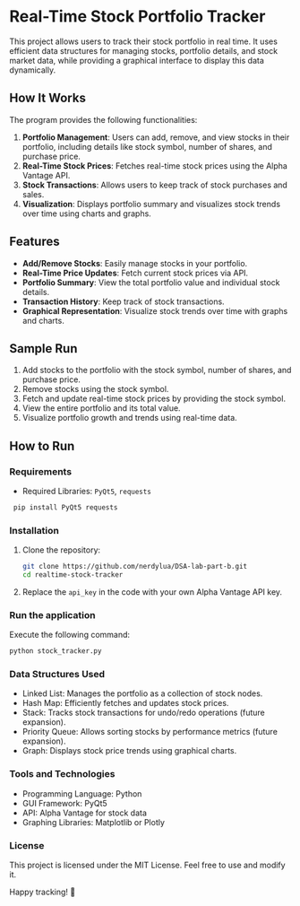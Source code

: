 # Real-Time Stock Portfolio Tracker

This project allows users to track their stock portfolio in real time. It uses efficient data structures for managing stocks, portfolio details, and stock market data, while providing a graphical interface to display this data dynamically.

## How It Works
The program provides the following functionalities:
1. **Portfolio Management**: Users can add, remove, and view stocks in their portfolio, including details like stock symbol, number of shares, and purchase price.
2. **Real-Time Stock Prices**: Fetches real-time stock prices using the Alpha Vantage API.
3. **Stock Transactions**: Allows users to keep track of stock purchases and sales.
4. **Visualization**: Displays portfolio summary and visualizes stock trends over time using charts and graphs.

## Features
- **Add/Remove Stocks**: Easily manage stocks in your portfolio.
- **Real-Time Price Updates**: Fetch current stock prices via API.
- **Portfolio Summary**: View the total portfolio value and individual stock details.
- **Transaction History**: Keep track of stock transactions.
- **Graphical Representation**: Visualize stock trends over time with graphs and charts.

## Sample Run
1. Add stocks to the portfolio with the stock symbol, number of shares, and purchase price.  
2. Remove stocks using the stock symbol.  
3. Fetch and update real-time stock prices by providing the stock symbol.  
4. View the entire portfolio and its total value.  
5. Visualize portfolio growth and trends using real-time data.

## How to Run
### Requirements
- Required Libraries: `PyQt5`, `requests`
 ```bash
  pip install PyQt5 requests
  ```
  
### Installation
1. Clone the repository:
   ```bash
   git clone https://github.com/nerdylua/DSA-lab-part-b.git
   cd realtime-stock-tracker
   ```
1. Replace the `api_key` in the code with your own Alpha Vantage API key.

### Run the application
Execute the following command:
```bash
python stock_tracker.py
```

### Data Structures Used
- Linked List: Manages the portfolio as a collection of stock nodes.
- Hash Map: Efficiently fetches and updates stock prices.
- Stack: Tracks stock transactions for undo/redo operations (future expansion).
- Priority Queue: Allows sorting stocks by performance metrics (future expansion).
- Graph: Displays stock price trends using graphical charts.

### Tools and Technologies
- Programming Language: Python
- GUI Framework: PyQt5
- API: Alpha Vantage for stock data
- Graphing Libraries: Matplotlib or Plotly

### License
This project is licensed under the MIT License. Feel free to use and modify it.

Happy tracking! 🎉
